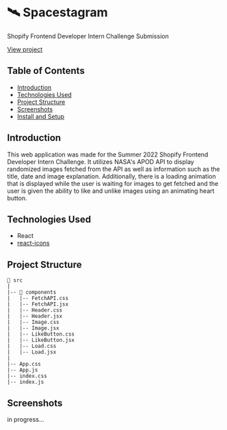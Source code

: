 # 🛰️ Spacestagram
 
 Shopify Frontend Developer Intern Challenge Submission
 
 [View project](https://spacestagram-summer22.netlify.app/)
 
 ## Table of Contents
- [Introduction](#introduction)
- [Technologies Used](#technologies-used)
- [Project Structure](#project-structure)
- [Screenshots](#screenshots)
- [Install and Setup](#install-and-setup)


## Introduction

This web application was made for the Summer 2022 Shopify Frontend Developer Intern Challenge. It utilizes NASA's APOD API to display randomized images fetched from the API as well as information such as the title, date and image explanation. Additionally, there is a loading animation that is displayed while the user is waiting for images to get fetched and the user is given the ability to like and unlike images using an animating heart button.

## Technologies Used
- React
- [react-icons](https://www.npmjs.com/package/react-icons)

## Project Structure
```
📁 src
|
|-- 📁 components
|   |-- FetchAPI.css
|   |-- FetchAPI.jsx
|   |-- Header.css
|   |-- Header.jsx
|   |-- Image.css
|   |-- Image.jsx
|   |-- LikeButton.css
|   |-- LikeButton.jsx
|   |-- Load.css
|   |-- Load.jsx
|   
|-- App.css
|-- App.js
|-- index.css
|-- index.js
```

## Screenshots
in progress...




 



